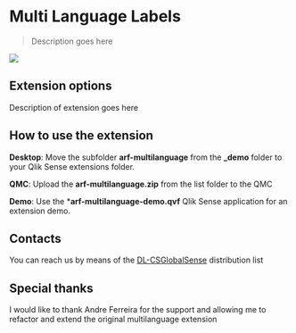 # Multi Language Labels

> Description goes here

 [![](resources/ScreenShot-v01.png)](resources/ScreenShot-v01.png)

## Extension options

Description of extension goes here

## How to use the extension

**Desktop**: Move the subfolder **arf-multilanguage**  from the **_demo** folder to your Qlik Sense extensions folder.

**QMC**: Upload the **arf-multilanguage.zip** from the list folder to the QMC

**Demo**: Use the ***arf-multilanguage-demo.qvf** Qlik Sense application for an extension demo.

## Contacts

You can reach us by means of the [DL-CSGlobalSense](mailto:DL-CSGlobalSense@qlik.com) distribution list

## Special thanks

I would like to thank Andre Ferreira for the support and allowing me to refactor and extend the original multilanguage extension

